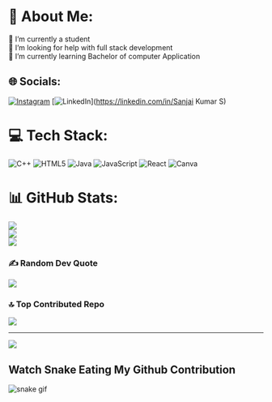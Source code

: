 # 💫 About Me:
🔭 I’m currently a student<br>🤝 I’m looking for help with full stack development<br>🌱 I’m currently learning Bachelor of computer Application<br>


## 🌐 Socials:
[![Instagram](https://img.shields.io/badge/Instagram-%23E4405F.svg?logo=Instagram&logoColor=white)](https://instagram.com/Sanjx_ai) [![LinkedIn](https://img.shields.io/badge/LinkedIn-%230077B5.svg?logo=linkedin&logoColor=white)](https://linkedin.com/in/Sanjai Kumar S) 

# 💻 Tech Stack:
![C++](https://img.shields.io/badge/c++-%2300599C.svg?style=plastic&logo=c%2B%2B&logoColor=white) ![HTML5](https://img.shields.io/badge/html5-%23E34F26.svg?style=plastic&logo=html5&logoColor=white) ![Java](https://img.shields.io/badge/java-%23ED8B00.svg?style=plastic&logo=openjdk&logoColor=white) ![JavaScript](https://img.shields.io/badge/javascript-%23323330.svg?style=plastic&logo=javascript&logoColor=%23F7DF1E) ![React](https://img.shields.io/badge/react-%2320232a.svg?style=plastic&logo=react&logoColor=%2361DAFB) ![Canva](https://img.shields.io/badge/Canva-%2300C4CC.svg?style=plastic&logo=Canva&logoColor=white)
# 📊 GitHub Stats:
![](https://github-readme-stats.vercel.app/api?username=Sanjai1232&theme=dark&hide_border=false&include_all_commits=true&count_private=false)<br/>
![](https://github-readme-streak-stats.herokuapp.com/?user=Sanjai1232&theme=dark&hide_border=false)<br/>
![](https://github-readme-stats.vercel.app/api/top-langs/?username=Sanjai1232&theme=dark&hide_border=false&include_all_commits=true&count_private=false&layout=compact)

### ✍️ Random Dev Quote
![](https://quotes-github-readme.vercel.app/api?type=vetical&theme=radical)

### 🔝 Top Contributed Repo
![](https://github-contributor-stats.vercel.app/api?username=Sanjai1232&limit=5&theme=dark&combine_all_yearly_contributions=true)

---
[![](https://visitcount.itsvg.in/api?id=Sanjai1232&icon=0&color=0)](https://visitcount.itsvg.in)

## Watch  Snake Eating My Github Contribution

![snake gif](https://github.com/Sanjai1232/Sanjai1232/blob/output/github-contribution-grid-snake.gif)


